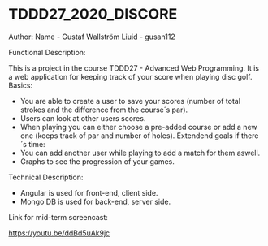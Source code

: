 # TDDD27_2020_DISCORE

Author:
Name - Gustaf Wallström
Liuid - gusan112

Functional Description: 

This is a project in the course TDDD27 - Advanced Web Programming. It is a web application for keeping track of your score when playing disc golf.
Basics:
- You are able to create a user to save your scores (number of total strokes and the difference from the course´s par). 
- Users can look at other users scores.
- When playing you can either choose a pre-added course or add a new one (keeps track of par and number of holes).
Extendend goals if there´s time:
- You can add another user while playing to add a match for them aswell.
- Graphs to see the progression of your games.

Technical Description:

- Angular is used for front-end, client side.
- Mongo DB is used for back-end, server side.

Link for mid-term screencast:

https://youtu.be/ddBd5uAk9jc
